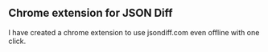 ## Chrome extension for JSON Diff
I have created a chrome extension to use jsondiff.com even offline with one click.